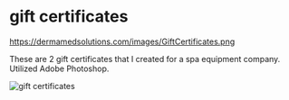 gift certificates
==============================

https://dermamedsolutions.com/images/GiftCertificates.png

These are 2 gift certificates that I created for a spa equipment company. Utilized Adobe Photoshop.

![gift certificates](http://veganbunny.com/portfolio/images/megapeel/giftcertificates.png)
